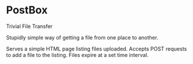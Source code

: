 # PostBox
 Trivial File Transfer

Stupidly simple way of getting a file from one place to another.

Serves a simple HTML page listing files uploaded.
Accepts POST requests to add a file to the listing.
Files expire at a set time interval.
